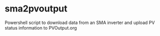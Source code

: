 # sma2pvoutput
Powershell script to download data from an SMA inverter and upload PV status information to PVOutput.org
